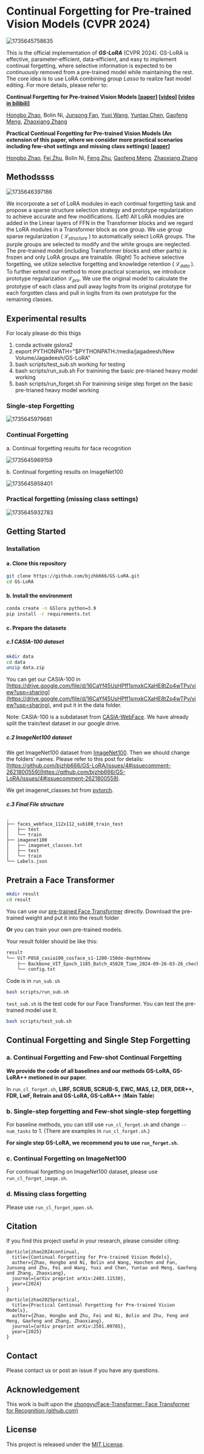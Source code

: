 # Continual Forgetting for Pre-trained Vision Models (CVPR 2024)

![1735645758635](image/README/1735645758635.png)

This is the official implementation of ***GS-LoRA*** (CVPR 2024). GS-LoRA is effective, parameter-efficient, data-efficient, and easy to implement continual forgetting, where selective information is expected to be *continuously* removed from a pre-trained model while maintaining the rest. The core idea is to use LoRA combining *group* *Lasso* to realize fast model editing. For more details, please refer to:

**Continual Forgetting for Pre-trained Vision Models [[paper](https://arxiv.org/abs/2403.11530)] [[video](https://www.youtube.com/watch?v=yigUY5v1Rgc)] [[video in bilibili](https://www.bilibili.com/video/BV1wi421C7PQ/?share_source=copy_web&vd_source=7bb418d0ef24f46374712edc865ed254)]**

[‪Hongbo Zhao](https://scholar.google.com/citations?user=Gs22F0UAAAAJ&hl=zh-CN), Bolin Ni, [‪Junsong Fan‬](https://scholar.google.com/citations?user=AfK4UcUAAAAJ&hl=zh-CN&oi=sra), [‪Yuxi Wang‬](https://scholar.google.com/citations?user=waLCodcAAAAJ&hl=zh-CN&oi=sra), [‪Yuntao Chen‬](https://scholar.google.com/citations?hl=zh-CN&user=iLOoUqIAAAAJ), [‪Gaofeng Meng](https://scholar.google.com/citations?hl=zh-CN&user=5hti_r0AAAAJ), [‪Zhaoxiang Zhang‬](https://scholar.google.com/citations?hl=zh-CN&user=qxWfV6cAAAAJ)

**Practical Continual Forgetting for Pre-trained Vision Models (**An extension of this paper**, where we consider more practical scenarios including few-shot settings and missing class settings) [[paper](https://arxiv.org/pdf/2501.09705)]**

[‪Hongbo Zhao](https://scholar.google.com/citations?user=Gs22F0UAAAAJ&hl=zh-CN), [Fei Zhu](https://impression2805.github.io/), Bolin Ni, [Feng Zhu](https://zhufengx.github.io/), [‪Gaofeng Meng](https://scholar.google.com/citations?hl=zh-CN&user=5hti_r0AAAAJ), [‪Zhaoxiang Zhang‬](https://scholar.google.com/citations?hl=zh-CN&user=qxWfV6cAAAAJ)

## Methodssss

![1735646397186](image/README/1735646397186.png)

We incorporate a set of LoRA modules in each continual forgetting task and propose a sparse structure selection strategy and prototype regularization to achieve accurate and few modifications. (Left) All LoRA modules are added in the Linear layers of FFN in the Transformer blocks and we regard the LoRA modules in a
Transformer block as one group. We use group sparse regularization ( $\mathcal{L}_{structure}$ ) to automatically select LoRA groups. The purple groups are selected to modify and the white groups are neglected. The pre-trained model (including Transformer blocks and other parts) is frozen and only LoRA groups are trainable. (Right) To achieve selective forgetting, we utilize selective forgetting and knowledge retention ( $\mathcal{L}_{data}$ ). To further extend our method to more practical scenarios, we introduce
prototype regularization $\mathcal{L}_{pro}$. We use the original model to calculate the prototype of each class and pull away logits from its original prototype for each forgotten class and pull in logits from its own prototype for the remaining classes.

## Experimental results


For localy please do this thigs
1. conda activate gslora2 
2. export PYTHONPATH="$PYTHONPATH:/media/jagadeesh/New Volume/Jagadeesh/GS-LoRA"
3. bash scripts/test_sub.sh working for testing
4. bash scripts/run_sub.sh For trainining the basic pre-trianed heavy model working
5. bash scripts/run_forget.sh For trainining sinlge step forget on the basic pre-trianed heavy model working

### Single-step Forgetting

![1735645979681](image/README/1735645979681.png)

### Continual Forgetting

a. Continual forgetting results for face recognition

![1735645969159](image/README/1735645969159.png)

b. Continual forgetting results on ImageNet100

![1735645958401](image/README/1735645958401.png)

### Practical forgetting (missing class settings)

![1735645932783](image/README/1735645932783.png)

## Getting Started

### Installation

#### a. Clone this repository

```bash
git clone https://github.com/bjzhb666/GS-LoRA.git
cd GS-LoRA
```

#### b. Install the environment

```bash
conda create -n GSlora python=3.9
pip install -r requirements.txt
```

#### c. Prepare the datasets

##### c.1 CASIA-100 dataset

```bash
mkdir data
cd data
unzip data.zip
```

You can get our CASIA-100 in [https://drive.google.com/file/d/16CaYf45UsHPff1smxkCXaHE8tZo4wTPv/view?usp=sharing](https://drive.google.com/file/d/16CaYf45UsHPff1smxkCXaHE8tZo4wTPv/view?usp=sharing), and put it in the data folder.

Note: CASIA-100 is a subdataset from  [CASIA-WebFace](https://paperswithcode.com/dataset/casia-webface). We have already split the train/test dataset in our google drive.

##### c.2 ImageNet100 dataset

We get ImageNet100 dataset from [ImageNet100](https://www.kaggle.com/datasets/ambityga/imagenet100). 
Then we should change the folders' names. Please refer to this post for details: [https://github.com/bjzhb666/GS-LoRA/issues/4#issuecomment-2621800559](https://github.com/bjzhb666/GS-LoRA/issues/4#issuecomment-2621800559).

We get imagenet_classes.txt from [pytorch](https://github.com/pytorch/hub/blob/master/imagenet_classes.txt).

##### c.3 Final File structure

```
.
├── faces_webface_112x112_sub100_train_test
│   ├── test
│   └── train
├── imagenet100
│   ├── imagenet_classes.txt
│   ├── test
│   └── train
└── Labels.json
```

## Pretrain a Face Transformer

```bash
mkdir result
cd result
```

You can use our [pre-trained Face Transformer](https://drive.google.com/file/d/1Qqeb8fx2_kLeGA1uuLzutpauvyqY3CSV/view?usp=drive_link) directly. Download the pre-trained weight and put it into the result folder

**Or** you can train your own pre-trained models.

Your result folder should be like this:

```bash
result
└── ViT-P8S8_casia100_cosface_s1-1200-150de-depth6new
    ├── Backbone_VIT_Epoch_1185_Batch_45020_Time_2024-09-26-03-26_checkpoint.pth
    └── config.txt
```

Code is in `run_sub.sh`

```bash
bash scripts/run_sub.sh
```

`test_sub.sh` is the test code for our Face Transformer. You can test the pre-trained model use it.

```bash
bash scripts/test_sub.sh
```

## Continual Forgetting and Single Step Forgetting

### a. Continual Forgetting and Few-shot Continual Forgetting

**We provide the code of all baselines and our methods GS-LoRA, GS-LoRA++ metioned in our paper.**

In `run_cl_forget.sh`, **LIRF, SCRUB, SCRUB-S, EWC, MAS, L2, DER, DER++, FDR, LwF, Retrain and GS-LoRA, GS-LoRA++** (**Main Table**)

### b. Single-step forgetting and Few-shot single-step forgetting

For baseline methods, you can still use `run_cl_forget.sh` and change `--num_tasks` to 1. (There are examples in `run_cl_forget.sh`.)

**For single step GS-LoRA, we recommend you to use `run_forget.sh`.**

### c. Continual Forgetting on ImageNet100

For continual forgetting on ImageNet100 dataset, please use `run_cl_forget_image.sh`.

### d. Missing class forgetting

Please use `run_cl_forget_open.sh`.

## Citation

If you find this project useful in your research, please consider citing:

```
@article{zhao2024continual,
  title={Continual Forgetting for Pre-trained Vision Models},
  author={Zhao, Hongbo and Ni, Bolin and Wang, Haochen and Fan, Junsong and Zhu, Fei and Wang, Yuxi and Chen, Yuntao and Meng, Gaofeng and Zhang, Zhaoxiang},
  journal={arXiv preprint arXiv:2403.11530},
  year={2024}
}

@article{zhao2025practical,
  title={Practical Continual Forgetting for Pre-trained Vision Models},
  author={Zhao, Hongbo and Zhu, Fei and Ni, Bolin and Zhu, Feng and Meng, Gaofeng and Zhang, Zhaoxiang},
  journal={arXiv preprint arXiv:2501.09705},
  year={2025}
}

```

## Contact

Please contact us or post an issue if you have any questions.

## Acknowledgement

This work is built upon the [zhongyy/Face-Transformer: Face Transformer for Recognition (github.com)](https://github.com/zhongyy/Face-Transformer)

## License

This project is released under the [MIT License](https://github.com/bjzhb666/GS-LoRA/blob/master/LICENSE).


